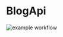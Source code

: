 # BlogApi

![example workflow](https://github.com/AnasJalalZerhouni/BlogApi/actions/workflows/theBuild.yml/badge.svg)
